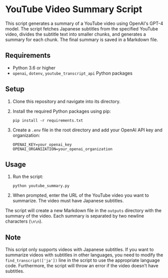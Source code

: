 # YouTube Video Summary Script

This script generates a summary of a YouTube video using OpenAI's GPT-4 model. The script fetches Japanese subtitles from the specified YouTube video, divides the subtitle text into smaller chunks, and generates a summary for each chunk. The final summary is saved in a Markdown file.

## Requirements

* Python 3.6 or higher
* `openai`, `dotenv`, `youtube_transcript_api` Python packages

## Setup

1. Clone this repository and navigate into its directory.
2. Install the required Python packages using pip:

    ```
    pip install -r requirements.txt
    ```

3. Create a `.env` file in the root directory and add your OpenAI API key and organization:

    ```
    OPENAI_KEY=your_openai_key
    OPENAI_ORGANIZATION=your_openai_organization
    ```

## Usage

1. Run the script:

    ```
    python youtube_summary.py
    ```

2. When prompted, enter the URL of the YouTube video you want to summarize. The video must have Japanese subtitles.

The script will create a new Markdown file in the `outputs` directory with the summary of the video. Each summary is separated by two newline characters (`\n\n`).

## Note

This script only supports videos with Japanese subtitles. If you want to summarize videos with subtitles in other languages, you need to modify the `find_transcript(['ja'])` line in the script to use the appropriate language code. Furthermore, the script will throw an error if the video doesn't have subtitles.
